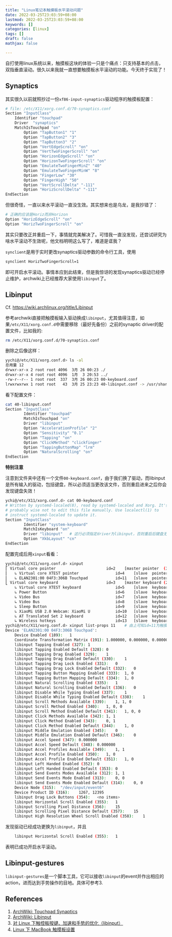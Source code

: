 ```yaml
---
title: "Linux笔记本触摸板水平滚动问题"
date: 2022-03-25T23:03:59+08:00
lastmod: 2022-03-25T23:03:59+08:00
keywords: []
categories: [linux]
tags: []
draft: false
mathjax: false

---
```


自打使用linux系统以来，触摸板这块的体验一只是个痛点：只支持基本的点击，双指垂直滚动。很久以来我就一直想要触摸板水平滚动的功能。今天终于实现了！

## Synaptics

其实很久以前就照抄过一份`xf86-input-synaptics`驱动程序的触摸板配置：
```bash
# file: /etc/X11/xorg.conf.d/70-synaptics.conf
Section "InputClass"
	Identifier "touchpad"
	Driver	"synaptics"
	MatchIsTouchpad "on"
		Option "TapButton1" "1"
		Option "TapButton2" "3"
		Option "TapButton3" "2"
		Option "VertEdgeScroll" "on"
		Option "VertTwoFingerScroll" "on"
		Option "HorizonEdgeScroll" "on"
		Option "HorizonTwoFingerScroll" "on"
		Option "EmulateTwoFingerMinZ" "40"
		Option "EmulateTwoFingerMinW" "8"
		Option "FingerLow" "30"
		Option "FingerHigh" "50"
		Option "VertScrollDelta" "-111"
		Option "HorizScrollDelta" "-111"
EndSection
```
但很奇怪，一直以来水平滚动一直没生效。其实想来也是乌龙，是我抄错了：
```sh
# 正确的应该是Horiz而非Horizon
Option "HorizEdgeScroll" "on"
Option "HorizTwoFingerScroll" "on"
```
其实只要改正并重启一下，事情就完美解决了。可惜我一直没发现，还尝试研究为啥水平滚动不生效呢，他文档明明这么写了，难道是诓我？

`synclient`是用于实时更改synaptics驱动参数的命令行工具，使用
```bash
synclient HorizTwoFingerScroll=1
```
即可开启水平滚动。事情本应到此结束，但是我惊讶的发现synaptics驱动已经停止维护，archwiki上已经推荐大家使用`libinput`了。

## Libinput

Cf. https://wiki.archlinux.org/title/Libinput

参考archwiki直接把触摸板输入驱动换成`libinput`，尤其值得注意，如果`/etc/X11/xorg.conf.d`中需要移除（最好先备份）之前的synaptic driver的配置文件，比如我的:
```bash
rm /etc/X11/xorg.conf.d/70-synaptics.conf
```
删除之后像这样：
```bash
yychi@/etc/X11/xorg.conf.d> ls -al
总用量 12
drwxr-xr-x 2 root root 4096  3月 26 00:23 ./
drwxr-xr-x 4 root root 4096  1月  3 20:53 ../
-rw-r--r-- 1 root root  337  3月 26 00:23 00-keyboard.conf
lrwxrwxrwx 1 root root   43  3月 25 23:23 40-libinput.conf -> /usr/share/X11/xorg.conf.d/40-libinput.conf
```
看下配置文件：
```bash
cat 40-libinput.conf
Section "InputClass"
        Identifier "touchpad"
        MatchIsTouchpad "on"
        Driver "libinput"
        Option "AccelerationProfile" "2"
        Option "Sensitivity" "0.1"
        Option "Tapping" "on"
        Option "ClickMethod" "clickfinger"
        Option "TappingButtonMap" "lrm"
        Option "NaturalScrolling" "on"
EndSection
```

**特别注意**

注意到文件夹中还有一个文件`00-keyboard.conf`，由于我们换了驱动，而libinput是所有输入的驱动，包括键盘，所以必须适当更改该文件，否则重启进来之后你会发现键盘失效！
```bash
ychi@/etc/X11/xorg.conf.d> cat 00-keyboard.conf
# Written by systemd-localed(8), read by systemd-localed and Xorg. It's
# probably wise not to edit this file manually. Use localectl(1) to
# instruct systemd-localed to update it.
Section "InputClass"
        Identifier "system-keyboard"
        MatchIsKeyboard "on"
        Driver "libinput"	# 这行必须指定driver为libinput，否则重启后键盘无法输入
        Option "XkbLayout" "cn"
EndSection
```

配置完成后用`xinput`看看：
```bash
yychi@/etc/X11/xorg.conf.d> xinput
⎡ Virtual core pointer                    	id=2	[master pointer  (3)]
⎜   ↳ Virtual core XTEST pointer              	id=4	[slave  pointer  (2)]
⎜   ↳ ELAN2301:00 04F3:306B Touchpad          	id=11	[slave  pointer  (2)]
⎣ Virtual core keyboard                   	id=3	[master keyboard (2)]
    ↳ Virtual core XTEST keyboard             	id=5	[slave  keyboard (3)]
    ↳ Power Button                            	id=6	[slave  keyboard (3)]
    ↳ Video Bus                               	id=7	[slave  keyboard (3)]
    ↳ Video Bus                               	id=8	[slave  keyboard (3)]
    ↳ Sleep Button                            	id=9	[slave  keyboard (3)]
    ↳ XiaoMi USB 2.0 Webcam: XiaoMi U         	id=10	[slave  keyboard (3)]
    ↳ AT Translated Set 2 keyboard            	id=12	[slave  keyboard (3)]
    ↳ Wireless hotkeys                        	id=13	[slave  keyboard (3)]
yychi@/etc/X11/xorg.conf.d> xinput list-props 11	# 由上可知id=11为触摸板
Device 'ELAN2301:00 04F3:306B Touchpad':
	Device Enabled (189):	1
	Coordinate Transformation Matrix (191):	1.000000, 0.000000, 0.000000, 0.000000, 1.000000, 0.000000, 0.000000, 0.000000, 1.000000
	libinput Tapping Enabled (327):	1
	libinput Tapping Enabled Default (328):	0
	libinput Tapping Drag Enabled (329):	1
	libinput Tapping Drag Enabled Default (330):	1
	libinput Tapping Drag Lock Enabled (331):	0
	libinput Tapping Drag Lock Enabled Default (332):	0
	libinput Tapping Button Mapping Enabled (333):	1, 0
	libinput Tapping Button Mapping Default (334):	1, 0
	libinput Natural Scrolling Enabled (335):	1
	libinput Natural Scrolling Enabled Default (336):	0
	libinput Disable While Typing Enabled (337):	1
	libinput Disable While Typing Enabled Default (338):	1
	libinput Scroll Methods Available (339):	1, 1, 0
	libinput Scroll Method Enabled (340):	1, 0, 0
	libinput Scroll Method Enabled Default (341):	1, 0, 0
	libinput Click Methods Available (342):	1, 1
	libinput Click Method Enabled (343):	0, 1
	libinput Click Method Enabled Default (344):	1, 0
	libinput Middle Emulation Enabled (345):	0
	libinput Middle Emulation Enabled Default (346):	0
	libinput Accel Speed (347):	0.000000
	libinput Accel Speed Default (348):	0.000000
	libinput Accel Profiles Available (349):	1, 1
	libinput Accel Profile Enabled (350):	1, 0
	libinput Accel Profile Enabled Default (351):	1, 0
	libinput Left Handed Enabled (352):	0
	libinput Left Handed Enabled Default (353):	0
	libinput Send Events Modes Available (312):	1, 1
	libinput Send Events Mode Enabled (313):	0, 0
	libinput Send Events Mode Enabled Default (314):	0, 0
	Device Node (315):	"/dev/input/event6"
	Device Product ID (316):	1267, 12395
	libinput Drag Lock Buttons (354):	<no items>
	libinput Horizontal Scroll Enabled (355):	1
	libinput Scrolling Pixel Distance (356):	15
	libinput Scrolling Pixel Distance Default (357):	15
	libinput High Resolution Wheel Scroll Enabled (358):	1
```
发现驱动已经成功更换为`libinput`，并且
```sh
	libinput Horizontal Scroll Enabled (355):	1
```
表明已成功开启水平滚动。

## Libinput-gestures

`libinput-gestures`是一个脚本工具，它可以接收`libinput`的event并作出相应的action，进而达到手势操作的目地。具体可参考3.


## References

1. [ArchWiki: Touchpad Synaptics][1]
2. [ArchWiki: Libinput][2]
3. [对 Linux 下触控板按键、加速和手势的优化（libinput）][3]
4. [Linux 下 MacBook 触摸板设置][4]


[1]: https://wiki.archlinux.org/title/Touchpad_Synaptics
[2]: https://wiki.archlinux.org/title/Libinput
[3]: https://www.eaimty.com/2020/09/optimize-touchpad-on-linux-with-libinput-driver.html
[4]: https://harttle.land/2019/05/01/linux-macbook-trackpad-settings.html